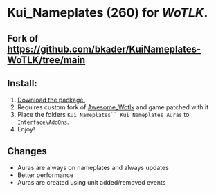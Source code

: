 # Kui_Nameplates (260) for _WoTLK_.

## Fork of https://github.com/bkader/KuiNameplates-WoTLK/tree/main 

## Install:

1. [Download the package.](https://github.com/someweirdhuman/KuiNameplates335aCustom/archive/refs/heads/main.zip)
2. Requires custom fork of [Awesome_Wotlk](https://github.com/someweirdhuman/awesome_wotlk) and game patched with it
3. Place the folders `Kui_Nameplates`` Kui_Nameplates_Auras` to `Interface\AddOns`.
4. Enjoy!

## Changes
- Auras are always on nameplates and always updates
- Better performance
- Auras are created using unit added/removed events